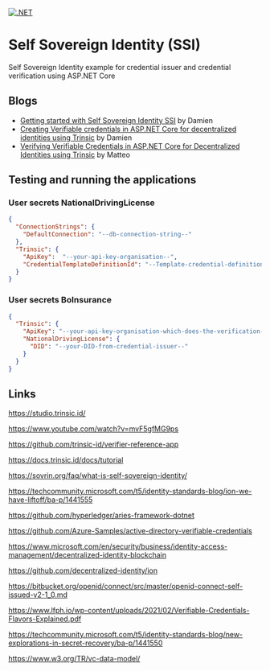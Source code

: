 
[![.NET](https://github.com/Franklin89/SSI-Sample/workflows/.NET/badge.svg)](https://github.com/Franklin89/SSI-Sample/actions?query=workflow%3A.NET) 


# Self Sovereign Identity (SSI)

Self Sovereign Identity example for credential issuer and credential verification using ASP.NET Core

## Blogs


- [Getting started with Self Sovereign Identity SSI](https://damienbod.com/2021/03/29/getting-started-with-self-sovereign-identity-ssi/) by Damien
- [Creating Verifiable credentials in ASP.NET Core for decentralized identities using Trinsic](https://damienbod.com/2021/04/05/creating-verifiable-credentials-in-asp-net-core-for-decentralized-identities-using-trinsic/) by Damien
- [Verifying Verifiable Credentials in ASP.NET Core for Decentralized Identities using Trinsic](https://ml-software.ch/posts/verifiying-verifiable-credentials-using-trinsic) by Matteo

## Testing and running the applications

### User secrets NationalDrivingLicense

```json
{
  "ConnectionStrings": {
    "DefaultConnection": "--db-connection-string--"
  },
  "Trinsic": {
    "ApiKey":  "--your-api-key-organisation--",
    "CredentialTemplateDefinitionId": "--Template-credential-definition-id--"
  }
}
```

### User secrets BoInsurance

```json
{
  "Trinsic": {
    "ApiKey": "--your-api-key-organisation-which-does-the-verification--",
    "NationalDrivingLicense": {
      "DID": "--your-DID-from-credential-issuer--"
    }
  }
}
```

## Links

https://studio.trinsic.id/

https://www.youtube.com/watch?v=mvF5gfMG9ps

https://github.com/trinsic-id/verifier-reference-app

https://docs.trinsic.id/docs/tutorial

https://sovrin.org/faq/what-is-self-sovereign-identity/

https://techcommunity.microsoft.com/t5/identity-standards-blog/ion-we-have-liftoff/ba-p/1441555

https://github.com/hyperledger/aries-framework-dotnet

https://github.com/Azure-Samples/active-directory-verifiable-credentials

https://www.microsoft.com/en/security/business/identity-access-management/decentralized-identity-blockchain

https://github.com/decentralized-identity/ion

https://bitbucket.org/openid/connect/src/master/openid-connect-self-issued-v2-1_0.md

https://www.lfph.io/wp-content/uploads/2021/02/Verifiable-Credentials-Flavors-Explained.pdf

https://techcommunity.microsoft.com/t5/identity-standards-blog/new-explorations-in-secret-recovery/ba-p/1441550

https://www.w3.org/TR/vc-data-model/
